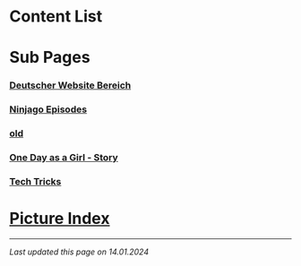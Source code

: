# Content List

# Sub Pages

### [Deutscher Website Bereich](sub-pages/german_main_page.md)
### [Ninjago Episodes](archived-pages/ninjago-episodes.md)
### [old](sub-pages/old.md)
### [One Day as a Girl - Story](archived-pages/one_day_as_a_girl.md)
### [Tech Tricks](sub-pages/tech-tricks.md)

# [Picture Index](picture-index.md)

---

*Last updated this page on 14.01.2024*
